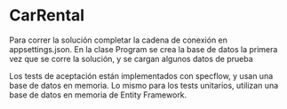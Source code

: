 # CarRental

Para correr la solución completar la cadena de conexión en appsettings.json. 
En la clase Program se crea la base de datos la primera vez que se corre la solución, y se cargan algunos datos de prueba

Los tests de aceptación están implementados con specflow, y usan una base de datos en memoria. 
Lo mismo para los tests unitarios, utilizan una base de datos en memoria de Entity Framework.
